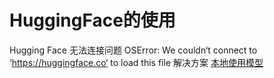 # HuggingFace的使用

Hugging Face 无法连接问题 OSError: We couldn‘t connect to ‘https://huggingface.co‘ to load this file 解决方案
[本地使用模型](https://blog.csdn.net/m0_46295727/article/details/133221439)
